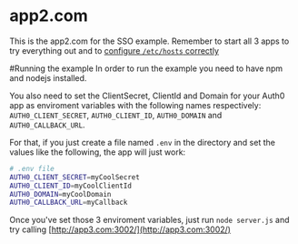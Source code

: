 # app2.com

This is the app2.com for the SSO example. Remember to start all 3 apps to try everything out and to [configure `/etc/hosts` correctly]()

#Running the example
In order to run the example you need to have npm and nodejs installed.

You also need to set the ClientSecret, ClientId and Domain for your Auth0 app as enviroment variables with the following names respectively: `AUTH0_CLIENT_SECRET`, `AUTH0_CLIENT_ID`, `AUTH0_DOMAIN` and `AUTH0_CALLBACK_URL`.

For that, if you just create a file named `.env` in the directory and set the values like the following, the app will just work:

````bash
# .env file
AUTH0_CLIENT_SECRET=myCoolSecret
AUTH0_CLIENT_ID=myCoolClientId
AUTH0_DOMAIN=myCoolDomain
AUTH0_CALLBACK_URL=myCallback
````

Once you've set those 3 enviroment variables, just run `node server.js` and try calling [http://app3.com:3002/](http://app3.com:3002/)

